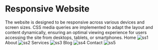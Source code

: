 # Responsive Website
 The website is designed to be responsive across various devices and screen sizes. CSS media queries are implemented to adapt the layout and content dynamically, ensuring an optimal viewing experience for users accessing the site from desktops, tablets, or smartphones.
Home
![ss1](https://github.com/abdultaqui56/Wezenite/assets/141467656/a19a5968-361d-40aa-93da-c14913d37ce3)
About
![ss2](https://github.com/abdultaqui56/Wezenite/assets/141467656/f2edb822-d1c9-4efa-acba-3e62f06734ca)
Services
![ss3](https://github.com/abdultaqui56/Wezenite/assets/141467656/6c3e36f4-15df-42ef-9d68-16b24fd667b7)
Blog
![ss4](https://github.com/abdultaqui56/Wezenite/assets/141467656/704739d3-f0b9-4efc-8d3c-0e2f0cd3c907)
Contact
![ss5](https://github.com/abdultaqui56/Wezenite/assets/141467656/8fa084b9-de02-4541-8b30-15fc7df1fc78)
